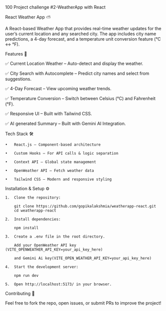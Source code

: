 100 Project challenge #2-WeatherApp with React

React Weather App ⛅

A React-based Weather App that provides real-time weather updates for the user’s current location and any searched city. The app includes city name predictions, a 4-day forecast, and a temperature unit conversion feature (°C ↔ °F).

Features 🚀

✅ Current Location Weather – Auto-detect and display the weather.

✅ City Search with Autocomplete – Predict city names and select from suggestions.

✅ 4-Day Forecast – View upcoming weather trends.

✅ Temperature Conversion – Switch between Celsius (°C) and Fahrenheit (°F).

✅ Responsive UI – Built with Tailwind CSS.

✅ AI generated Summary – Built with Gemini AI Integration.

Tech Stack 🛠

	•	React.js – Component-based architecture
 
	•	Custom Hooks – For API calls & logic separation
 
	•	Context API – Global state management
 
	•	OpenWeather API – Fetch weather data
 
	•	Tailwind CSS – Modern and responsive styling
 

Installation & Setup ⚙️

	1.	Clone the repository:

		git clone https://github.com/gopikalakshmia/weatherapp-react.git
		cd weatherapp-react

	2.	Install dependencies:
 
		npm install

	3.	Create a .env file in the root directory.
 
		Add your OpenWeather API key (VITE_OPENWEATHER_API_KEY=your_api_key_here) 
		
		and Gemini Ai key(VITE_OPEN_WEATHER_API_KEY=your_api_key_here)

	4.	Start the development server:

		npm run dev
  
	5.	Open http://localhost:5173/ in your browser.
 
Contributing 🤝

Feel free to fork the repo, open issues, or submit PRs to improve the project!

